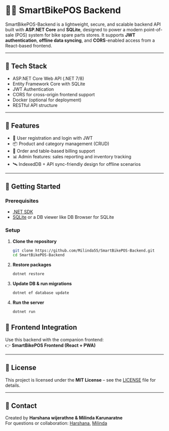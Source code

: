 # 🚴‍♂️ SmartBikePOS Backend

SmartBikePOS-Backend is a lightweight, secure, and scalable backend API built with **ASP.NET Core** and **SQLite**, designed to power a modern point-of-sale (POS) system for bike spare parts stores. It supports **JWT authentication**, **offline data syncing**, and **CORS**-enabled access from a React-based frontend.

---

## 🧰 Tech Stack

- ASP.NET Core Web API (.NET 7/8)
- Entity Framework Core with SQLite
- JWT Authentication
- CORS for cross-origin frontend support
- Docker (optional for deployment)
- RESTful API structure

---

## 🔐 Features

- 🔑 User registration and login with JWT
- 📦 Product and category management (CRUD)
- 🛒 Order and table-based billing support
- 📊 Admin features: sales reporting and inventory tracking
- 🛰️ IndexedDB + API sync-friendly design for offline scenarios

---

## 🚀 Getting Started

### Prerequisites
- [.NET SDK](https://dotnet.microsoft.com/download)
- [SQLite](https://www.sqlite.org/index.html) or a DB viewer like DB Browser for SQLite

### Setup

1. **Clone the repository**
   ```bash
   git clone https://github.com/Milinda55/SmartBikePOS-Backend.git
   cd SmartBikePOS-Backend
   ```
2. **Restore packages**
    ```bash
    dotnet restore
    ```
3. **Update DB & run migrations**
    ```bash
    dotnet ef database update
    ```
4. **Run the server**
    ```bash
    dotnet run
    ```

## 🤝 Frontend Integration

Use this backend with the companion frontend:  
👉 **SmartBikePOS Frontend (React + PWA)**

---

## 📃 License

This project is licensed under the **MIT License** – see the [LICENSE](LICENSE.txt) file for details.

---

## 💬 Contact

Created by **Harshana wijerathne & Milinda Karunaratne**  
For questions or collaboration: [Harshana](harshanawijerathne08@gmail.com), [Milinda](milindakarunaratna55@gmail.com)
